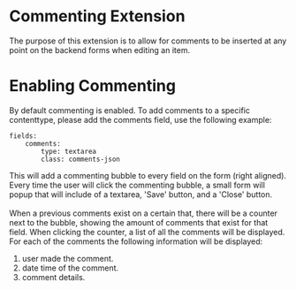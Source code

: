 Commenting Extension
======================

The purpose of this extension is to allow for comments to be inserted at any point on the backend forms when editing an item.

Enabling Commenting
===============================

By default commenting is enabled.
To add comments to a specific contenttype, please add the comments field, use the following example:

    fields:
        comments:
            type: textarea
            class: comments-json

This will add a commenting bubble to every field on the form (right aligned).<br />
Every time the user will click the commenting bubble, a small form will popup that will include of a textarea, 'Save' button,
and a 'Close' button.<br />
<br />
When a previous comments exist on a certain that, there will be a counter next to the bubble, showing the amount of comments
that exist for that field. When clicking the counter, a list of all the comments will be displayed. For each of the comments
the following information will be displayed:<br />
1. user made the comment.<br />
2. date time of the comment.<br />
3. comment details.<br />